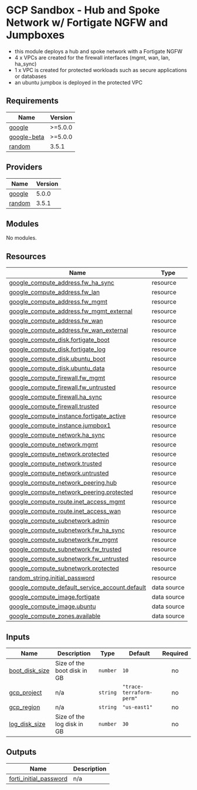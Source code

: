 # GCP Sandbox - Hub and Spoke Network w/ Fortigate NGFW and Jumpboxes

- this module deploys a hub and spoke network with a Fortigate NGFW
- 4 x VPCs are created for the firewall interfaces (mgmt, wan, lan, ha_sync)
- 1 x VPC is created for protected workloads such as secure applications or databases
- an ubuntu jumpbox is deployed in the protected VPC

<!-- BEGIN_TF_DOCS -->
## Requirements

| Name | Version |
|------|---------|
| <a name="requirement_google"></a> [google](#requirement\_google) | >=5.0.0 |
| <a name="requirement_google-beta"></a> [google-beta](#requirement\_google-beta) | >=5.0.0 |
| <a name="requirement_random"></a> [random](#requirement\_random) | 3.5.1 |

## Providers

| Name | Version |
|------|---------|
| <a name="provider_google"></a> [google](#provider\_google) | 5.0.0 |
| <a name="provider_random"></a> [random](#provider\_random) | 3.5.1 |

## Modules

No modules.

## Resources

| Name | Type |
|------|------|
| [google_compute_address.fw_ha_sync](https://registry.terraform.io/providers/hashicorp/google/latest/docs/resources/compute_address) | resource |
| [google_compute_address.fw_lan](https://registry.terraform.io/providers/hashicorp/google/latest/docs/resources/compute_address) | resource |
| [google_compute_address.fw_mgmt](https://registry.terraform.io/providers/hashicorp/google/latest/docs/resources/compute_address) | resource |
| [google_compute_address.fw_mgmt_external](https://registry.terraform.io/providers/hashicorp/google/latest/docs/resources/compute_address) | resource |
| [google_compute_address.fw_wan](https://registry.terraform.io/providers/hashicorp/google/latest/docs/resources/compute_address) | resource |
| [google_compute_address.fw_wan_external](https://registry.terraform.io/providers/hashicorp/google/latest/docs/resources/compute_address) | resource |
| [google_compute_disk.fortigate_boot](https://registry.terraform.io/providers/hashicorp/google/latest/docs/resources/compute_disk) | resource |
| [google_compute_disk.fortigate_log](https://registry.terraform.io/providers/hashicorp/google/latest/docs/resources/compute_disk) | resource |
| [google_compute_disk.ubuntu_boot](https://registry.terraform.io/providers/hashicorp/google/latest/docs/resources/compute_disk) | resource |
| [google_compute_disk.ubuntu_data](https://registry.terraform.io/providers/hashicorp/google/latest/docs/resources/compute_disk) | resource |
| [google_compute_firewall.fw_mgmt](https://registry.terraform.io/providers/hashicorp/google/latest/docs/resources/compute_firewall) | resource |
| [google_compute_firewall.fw_untrusted](https://registry.terraform.io/providers/hashicorp/google/latest/docs/resources/compute_firewall) | resource |
| [google_compute_firewall.ha_sync](https://registry.terraform.io/providers/hashicorp/google/latest/docs/resources/compute_firewall) | resource |
| [google_compute_firewall.trusted](https://registry.terraform.io/providers/hashicorp/google/latest/docs/resources/compute_firewall) | resource |
| [google_compute_instance.fortigate_active](https://registry.terraform.io/providers/hashicorp/google/latest/docs/resources/compute_instance) | resource |
| [google_compute_instance.jumpbox1](https://registry.terraform.io/providers/hashicorp/google/latest/docs/resources/compute_instance) | resource |
| [google_compute_network.ha_sync](https://registry.terraform.io/providers/hashicorp/google/latest/docs/resources/compute_network) | resource |
| [google_compute_network.mgmt](https://registry.terraform.io/providers/hashicorp/google/latest/docs/resources/compute_network) | resource |
| [google_compute_network.protected](https://registry.terraform.io/providers/hashicorp/google/latest/docs/resources/compute_network) | resource |
| [google_compute_network.trusted](https://registry.terraform.io/providers/hashicorp/google/latest/docs/resources/compute_network) | resource |
| [google_compute_network.untrusted](https://registry.terraform.io/providers/hashicorp/google/latest/docs/resources/compute_network) | resource |
| [google_compute_network_peering.hub](https://registry.terraform.io/providers/hashicorp/google/latest/docs/resources/compute_network_peering) | resource |
| [google_compute_network_peering.protected](https://registry.terraform.io/providers/hashicorp/google/latest/docs/resources/compute_network_peering) | resource |
| [google_compute_route.inet_access_mgmt](https://registry.terraform.io/providers/hashicorp/google/latest/docs/resources/compute_route) | resource |
| [google_compute_route.inet_access_wan](https://registry.terraform.io/providers/hashicorp/google/latest/docs/resources/compute_route) | resource |
| [google_compute_subnetwork.admin](https://registry.terraform.io/providers/hashicorp/google/latest/docs/resources/compute_subnetwork) | resource |
| [google_compute_subnetwork.fw_ha_sync](https://registry.terraform.io/providers/hashicorp/google/latest/docs/resources/compute_subnetwork) | resource |
| [google_compute_subnetwork.fw_mgmt](https://registry.terraform.io/providers/hashicorp/google/latest/docs/resources/compute_subnetwork) | resource |
| [google_compute_subnetwork.fw_trusted](https://registry.terraform.io/providers/hashicorp/google/latest/docs/resources/compute_subnetwork) | resource |
| [google_compute_subnetwork.fw_untrusted](https://registry.terraform.io/providers/hashicorp/google/latest/docs/resources/compute_subnetwork) | resource |
| [google_compute_subnetwork.protected](https://registry.terraform.io/providers/hashicorp/google/latest/docs/resources/compute_subnetwork) | resource |
| [random_string.initial_password](https://registry.terraform.io/providers/hashicorp/random/3.5.1/docs/resources/string) | resource |
| [google_compute_default_service_account.default](https://registry.terraform.io/providers/hashicorp/google/latest/docs/data-sources/compute_default_service_account) | data source |
| [google_compute_image.fortigate](https://registry.terraform.io/providers/hashicorp/google/latest/docs/data-sources/compute_image) | data source |
| [google_compute_image.ubuntu](https://registry.terraform.io/providers/hashicorp/google/latest/docs/data-sources/compute_image) | data source |
| [google_compute_zones.available](https://registry.terraform.io/providers/hashicorp/google/latest/docs/data-sources/compute_zones) | data source |

## Inputs

| Name | Description | Type | Default | Required |
|------|-------------|------|---------|:--------:|
| <a name="input_boot_disk_size"></a> [boot\_disk\_size](#input\_boot\_disk\_size) | Size of the boot disk in GB | `number` | `10` | no |
| <a name="input_gcp_project"></a> [gcp\_project](#input\_gcp\_project) | n/a | `string` | `"trace-terraform-perm"` | no |
| <a name="input_gcp_region"></a> [gcp\_region](#input\_gcp\_region) | n/a | `string` | `"us-east1"` | no |
| <a name="input_log_disk_size"></a> [log\_disk\_size](#input\_log\_disk\_size) | Size of the log disk in GB | `number` | `30` | no |

## Outputs

| Name | Description |
|------|-------------|
| <a name="output_forti_initial_password"></a> [forti\_initial\_password](#output\_forti\_initial\_password) | n/a |
<!-- END_TF_DOCS -->